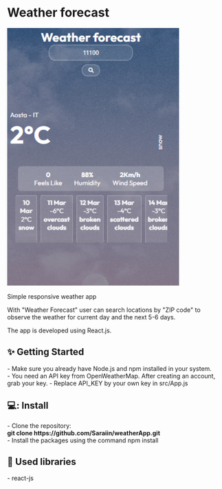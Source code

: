 <h1> Weather forecast </h1>
<img src="https://github.com/Saraiin/weatherApp/blob/main/weather-app/src/assets/app1.png" width="400px" height="600px">


<p>Simple responsive weather app</p>

<p>With "Weather Forecast" user can search locations by "ZIP code" to observe the weather for current day and the next 5-6 days.</p>
<p>The app is developed using React.js.</p>

<h2>✨ Getting Started</h2>
- Make sure you already have Node.js and npm installed in your system.<br/>
- You need an API key from OpenWeatherMap. After creating an account, grab your key.
- Replace API_KEY by your own key in src/App.js


<h2>💻: Install</h2>
- Clone the repository: <br>
<b> git clone https://github.com/Saraiin/weatherApp.git</b><br/>
- Install the packages using the command npm install

<h2>📙 Used libraries</h2>
- react-js
